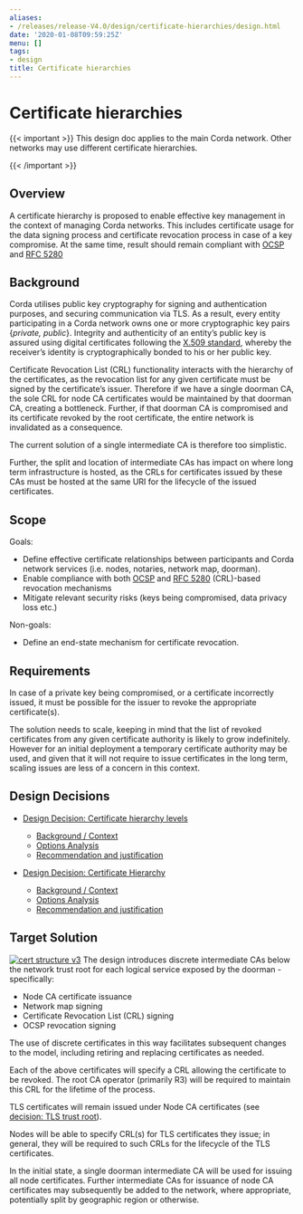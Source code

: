 ```yaml
---
aliases:
- /releases/release-V4.0/design/certificate-hierarchies/design.html
date: '2020-01-08T09:59:25Z'
menu: []
tags:
- design
title: Certificate hierarchies
---
```



# Certificate hierarchies


{{< important >}}
This design doc applies to the main Corda network. Other networks may use different certificate hierarchies.


{{< /important >}}


## Overview

A certificate hierarchy is proposed to enable effective key management in the context of managing Corda networks.
This includes certificate usage for the data signing process and certificate revocation process
in case of a key compromise. At the same time, result should remain compliant with
[OCSP](https://en.wikipedia.org/wiki/Online_Certificate_Status_Protocol) and [RFC 5280](https://www.ietf.org/rfc/rfc5280.txt)


## Background

Corda utilises public key cryptography for signing and authentication purposes, and securing communication
via TLS. As a result, every entity participating in a Corda network owns one or more cryptographic key pairs {*private,
public*}. Integrity and authenticity of an entity’s public key is assured using digital certificates following the
[X.509 standard](https://tools.ietf.org/html/rfc5280), whereby the receiver’s identity is cryptographically bonded to
his or her public key.

Certificate Revocation List (CRL) functionality interacts with the hierarchy of the certificates, as the revocation list
for any given certificate must be signed by the certificate’s issuer. Therefore if we have a single doorman CA, the sole
CRL for node CA certificates would be maintained by that doorman CA, creating a bottleneck. Further, if that doorman CA
is compromised and its certificate revoked by the root certificate, the entire network is invalidated as a consequence.

The current solution of a single intermediate CA is therefore too simplistic.

Further, the split and location of intermediate CAs has impact on where long term infrastructure is hosted, as the CRLs
for certificates issued by these CAs must be hosted at the same URI for the lifecycle of the issued certificates.


## Scope

Goals:


* Define effective certificate relationships between participants and Corda network services  (i.e. nodes, notaries, network map, doorman).
* Enable compliance with both [OCSP](https://en.wikipedia.org/wiki/Online_Certificate_Status_Protocol) and [RFC 5280](https://www.ietf.org/rfc/rfc5280.txt) (CRL)-based revocation mechanisms
* Mitigate relevant security risks (keys being compromised, data privacy loss etc.)

Non-goals:


* Define an end-state mechanism for certificate revocation.


## Requirements

In case of a private key being compromised, or a certificate incorrectly issued, it must be possible for the issuer to
revoke the appropriate certificate(s).

The solution needs to scale, keeping in mind that the list of revoked certificates from any given certificate authority
is likely to grow indefinitely. However for an initial deployment a temporary certificate authority may be used, and
given that it will not require to issue certificates in the long term, scaling issues are less of a concern in this
context.


## Design Decisions



* [Design Decision: Certificate hierarchy levels](decisions/levels.md)
    * [Background / Context](decisions/levels.md#background-context)
    * [Options Analysis](decisions/levels.md#options-analysis)
    * [Recommendation and justification](decisions/levels.md#recommendation-and-justification)


* [Design Decision: Certificate Hierarchy](decisions/tls-trust-root.md)
    * [Background / Context](decisions/tls-trust-root.md#background-context)
    * [Options Analysis](decisions/tls-trust-root.md#options-analysis)
    * [Recommendation and justification](decisions/tls-trust-root.md#recommendation-and-justification)






## **Target** Solution

[![cert structure v3](design/certificate-hierarchies/./images/cert_structure_v3.png "cert structure v3")](images/cert_structure_v3.png)
The design introduces discrete intermediate CAs below the network trust root for each logical service exposed by the doorman - specifically:


* Node CA certificate issuance
* Network map signing
* Certificate Revocation List (CRL) signing
* OCSP revocation signing

The use of discrete certificates in this way facilitates subsequent changes to the model, including retiring and replacing certificates as needed.

Each of the above certificates will specify a CRL allowing the certificate to be revoked. The root CA operator
(primarily R3) will be required to maintain this CRL for the lifetime of the process.

TLS certificates will remain issued under Node CA certificates (see [decision: TLS trust
root](decisions/tls-trust-root.md)).

Nodes will be able to specify CRL(s) for TLS certificates they issue; in general, they will be required to such CRLs for
the lifecycle of the TLS certificates.

In the initial state, a single doorman intermediate CA will be used for issuing all node certificates. Further
intermediate CAs for issuance of node CA certificates may subsequently  be added to the network, where appropriate,
potentially split by geographic region or otherwise.

